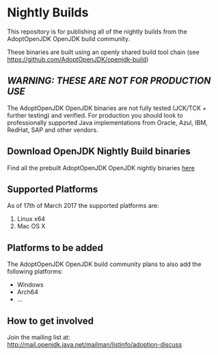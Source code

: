 # Nightly Builds

This repository is for publishing all of the nightly builds from the AdoptOpenJDK OpenJDK build community.

These binaries are built using an openly shared build tool chain (see https://github.com/AdoptOpenJDK/openjdk-build)

## _WARNING: THESE ARE NOT FOR PRODUCTION USE_

The AdoptOpenJDK OpenJDK binaries are not fully tested (JCK/TCK + further testing) and verified. For production you should 
look to professionally supported Java implementations from Oracle, Azul, IBM, RedHat, SAP and other vendors.

## Download OpenJDK Nightly Build binaries

Find all the prebuilt AdoptOpenJDK OpenJDK nightly binaries [here](https://github.com/AdoptOpenJDK/openjdk-nightly/releases)

## Supported Platforms

As of 17th of March 2017 the supported platforms are:

1. Linux x64
1. Mac OS X

## Platforms to be added

The AdoptOpenJDK OpenJDK build community plans to also add the following platforms:

* Windows
* Arch64
* ...

## How to get involved 

Join the mailing list at: http://mail.openjdk.java.net/mailman/listinfo/adoption-discuss
